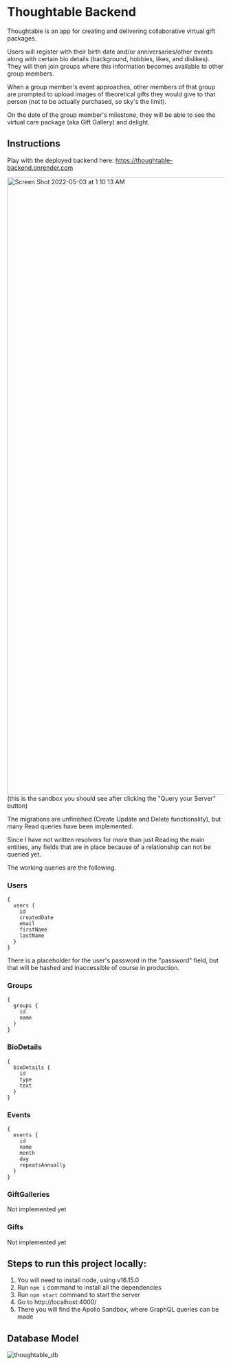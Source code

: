 # Thoughtable Backend

Thoughtable is an app for creating and
delivering collaborative virtual gift packages.

Users will register with their birth date and/or anniversaries/other
events along with certain bio details (background, hobbies, likes, and dislikes). They will
then join groups where this information becomes available to other group
members.

When a group member's event approaches, other
members of that group are prompted to upload images of theoretical gifts
they would give to that person (not to be actually purchased, so sky's the
limit).

On the date of the group member's milestone, they will be able to see the
virtual care package (aka Gift Gallery) and delight.

## Instructions

Play with the deployed backend here: https://thoughtable-backend.onrender.com

<img width="1437" alt="Screen Shot 2022-05-03 at 1 10 13 AM" src="https://user-images.githubusercontent.com/28247931/166407176-c7591eba-1531-447f-8eb4-e351365611b6.png"> (this is the sandbox you should see after clicking the "Query your Server" button)

The migrations are unfinished (Create Update and Delete functionality), but many Read queries have been implemented.

Since I have not written resolvers for more than just Reading the main entities, any fields that are in place because of a relationship can not be queried yet.

The working queries are the following.

### Users

```
{
  users {
    id
    createdDate
    email
    firstName
    lastName
  }
}
```

There is a placeholder for the user's password in the "password" field, but that will be hashed and inaccessible of course in production.

### Groups

```
{
  groups {
    id
    name
  }
}
```

### BioDetails

```
{
  bioDetails {
    id
    type
    text
  }
}
```

### Events

```
{
  events {
    id
    name
    month
    day
    repeatsAnnually
  }
}
```

### GiftGalleries

Not implemented yet

### Gifts

Not implemented yet

## Steps to run this project locally:

1. You will need to install node, using v16.15.0
2. Run `npm i` command to install all the dependencies
3. Run `npm start` command to start the server
4. Go to http://localhost:4000/
5. There you will find the Apollo Sandbox, where GraphQL queries can be made

## Database Model

![thoughtable_db](https://user-images.githubusercontent.com/28247931/166184063-d9a6cdb1-5e69-42cc-bb5b-ad8dbac6b830.png)
